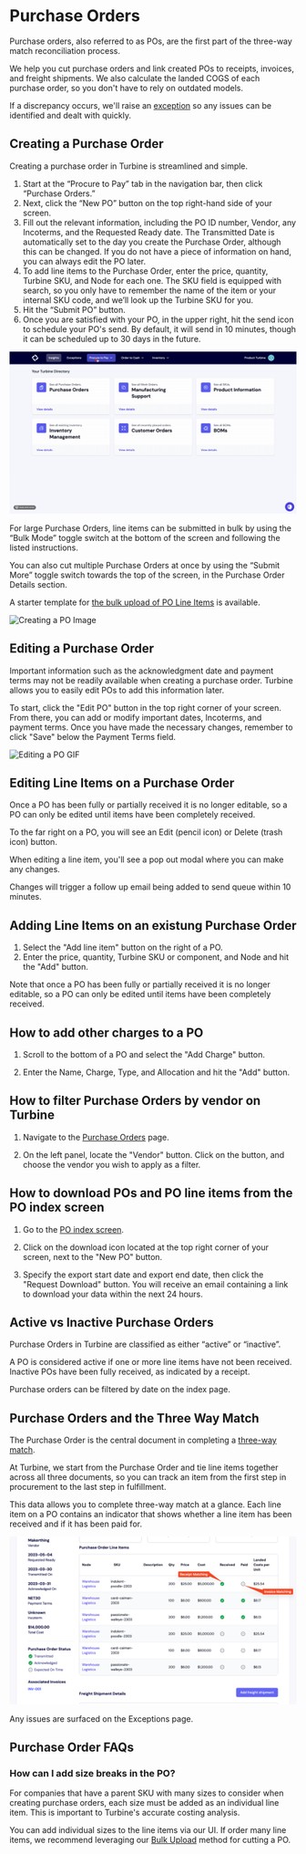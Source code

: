 # Purchase Orders
Purchase orders, also referred to as POs, are the first part of the three-way match reconciliation process.

We help you cut purchase orders and link created POs to receipts, invoices, and freight shipments. We also calculate the landed COGS of each purchase order, so you don't have to rely on outdated models. 

If a discrepancy occurs, we'll raise an [exception](/exceptions/three-way-match) so any issues can be identified and dealt with quickly.

## Creating a Purchase Order

Creating a purchase order in Turbine is streamlined and simple.

1. Start at the “Procure to Pay” tab in the navigation bar, then click “Purchase Orders.”
2. Next, click the “New PO” button on the top right-hand side of your screen.
3. Fill out the relevant information, including the PO ID number, Vendor, any Incoterms, and the Requested Ready date. The Transmitted Date is automatically set to the day you create the Purchase Order, although this can be changed. If you do not have a piece of information on hand, you can always edit the PO later.
4. To add line items to the Purchase Order, enter the price, quantity, Turbine SKU, and Node for each one. The SKU field is equipped with search, so you only have to remember the name of the item or your internal SKU code, and we’ll look up the Turbine SKU for you.
5. Hit the “Submit PO” button.
6. Once you are satisfied with your PO, in the upper right, hit the send icon to schedule your PO's send. By default, it will send in 10 minutes, though it can be scheduled up to 30 days in the future.

![Creating a PO GIF](../../static/img/purchase_orders.gif)

For large Purchase Orders, line items can be submitted in bulk by using the “Bulk Mode” toggle switch at the bottom of the screen and following the listed instructions.

You can also cut multiple Purchase Orders at once by using the “Submit More” toggle switch towards the top of the screen, in the Purchase Order Details section. 

A starter template for [the bulk upload of PO Line Items](https://docs.google.com/spreadsheets/d/1ZVSR8Ha0_WqmAbTv-eB9t4e1aw2ZRQJDi96ik6jT68A/edit#gid=1959592565) is available.

![Creating a PO Image](../../static/img/creating-a-po-2-final.jpg)

## Editing a Purchase Order

Important information such as the acknowledgment date and payment terms may not be readily available when creating a purchase order. Turbine allows you to easily edit POs to add this information later.

To start, click the "Edit PO" button in the top right corner of your screen. From there, you can add or modify important dates, Incoterms, and payment terms. Once you have made the necessary changes, remember to click "Save" below the Payment Terms field.

![Editing a PO GIF](../../static/img/editing-a-po-final.gif)

## Editing Line Items on a Purchase Order

Once a PO has been fully or partially received it is no longer editable, so a PO can only be edited until items have been completely received.

To the far right on a PO, you will see an Edit (pencil icon) or Delete (trash icon) button. 

When editing a line item, you'll see a pop out modal where you can make any changes. 

Changes will trigger a follow up email being added to send queue within 10 minutes.

## Adding Line Items on an existung Purchase Order

1. Select the "Add line item" button on the right of a PO.
2. Enter the price, quantity, Turbine SKU or component, and Node and hit the "Add" button.
   
Note that once a PO has been fully or partially received it is no longer editable, so a PO can only be edited until items have been completely received.

## How to add other charges to a PO 

1. Scroll to the bottom of a PO and select the "Add Charge" button.
   
2. Enter the Name, Charge, Type, and Allocation and hit the "Add" button.

## How to filter Purchase Orders by vendor on Turbine

1. Navigate to the [Purchase Orders](https://app.helloturbine.com/app/purchase-orders) page.

2. On the left panel, locate the "Vendor" button. Click on the button, and choose the vendor you wish to apply as a filter.

## How to download POs and PO line items from the PO index screen 

1. Go to the [PO index screen](https://app.helloturbine.com/app/purchase-orders).

2. Click on the download icon located at the top right corner of your screen, next to the "New PO" button.

3. Specify the export start date and export end date, then click the "Request Download" button. You will receive an email containing a link to download your data within the next 24 hours.

## Active vs Inactive Purchase Orders

Purchase Orders in Turbine are classified as either “active” or “inactive”. 

A PO is considered active if one or more line items have not been received. Inactive POs have been fully received, as indicated by a receipt.

Purchase orders can be filtered by date on the index page. 

## Purchase Orders and the Three Way Match
The Purchase Order is the central document in completing a [three-way match](https://www.helloturbine.com/blog/whats-three-way-match). 

At Turbine, we start from the Purchase Order and tie line items together across all three documents, so you can track an item from the first step in procurement to the last step in fulfillment. 

This data allows you to complete three-way match at a glance. Each line item on a PO contains an indicator that shows whether a line item has been received and if it has been paid for. 

![3WM](../../static/img/po-3wm.png)

Any issues are surfaced on the Exceptions page.

## Purchase Order FAQs

### How can I add size breaks in the PO?

For companies that have a parent SKU with many sizes to consider when creating purchase orders, each size must be added as an individual line item. This is important to Turbine's accurate costing analysis. 

You can add individual sizes to the line items via our UI. If order many line items, we recommend leveraging our [Bulk Upload](/records/purchase_orders#creating-a-purchase-order) method for cutting a PO. 

